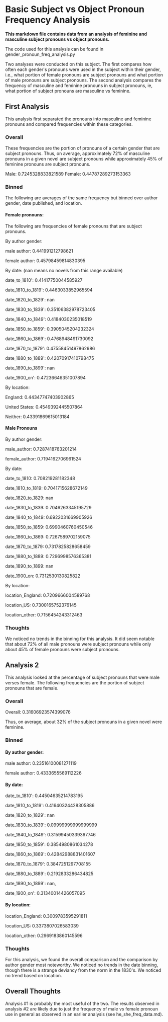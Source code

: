 # Basic Subject vs Object Pronoun Frequency Analysis

**This markdown file contains data from an analysis of feminine
and masculine subject pronouns vs object pronouns.**

The code used for this analysis can be found in 
gender_pronoun_freq_analysis.py

Two analyses were conducted on this subject. The first compares
how often each gender's pronouns were used in the subject within
their gender, i.e., what portion of female pronouns are subject pronouns
and what portion of male pronouns are subject pronouns. The 
second analysis compares the frequency of masculine and 
feminine pronouns in subject pronouns, ie, what portion of 
subject pronouns are masculine vs feminine.

## First Analysis
This analysis first separated the pronouns into masculine 
and feminine pronouns and compared frequencies within these
categories.

### Overall
These frequencies are the portion of pronouns of a certain
gender that are subject pronouns. Thus, on average, approximately 72% of 
masculine pronouns in a given novel are subject pronouns while approximately 
45% of feminine pronouns are subject pronouns.

Male: 
0.7245328833821589
Female: 
0.44787289273153363

### Binned
The following are averages of the same frequency but binned 
over author gender, date published, and location.

#### Female pronouns: 
The following are frequencies of female pronouns that are
 subject pronouns.

By author gender: 

male author: 0.441991212798621

female author: 0.45798459814830395

By date: (nan means no novels from this range available)

date_to_1810': 0.41417750044585927 

date_1810_to_1819': 0.4463033852965594 

date_1820_to_1829': nan 

date_1830_to_1839': 0.35106382978723405 

date_1840_to_1849': 0.4184030235018519 

date_1850_to_1859': 0.3905045204232324 

date_1860_to_1869': 0.4768948491730092 

date_1870_to_1879': 0.47558451497862986 

date_1880_to_1889': 0.42070917410798475 

date_1890_to_1899': nan 

date_1900_on': 0.47236646351007894

By location:

England: 0.44347747403902865 

United States: 0.4549392445507864 

Neither: 0.43391869615013184

#### Male Pronouns

By author gender:

male_author: 0.7287418763201214
 
female_author: 0.7194162706961524
 
 By date:
 
 date_to_1810: 0.708219281182348
 
 date_1810_to_1819: 0.7041715628672149 
 
 date_1820_to_1829: nan
 
 date_1830_to_1839: 0.7046263345195729 
 
 date_1840_to_1849: 0.6922031669905926 
 
 date_1850_to_1859: 0.6990460760450546 
 
 date_1860_to_1869: 0.7267589702159075 
 
 date_1870_to_1879: 0.7317825828658459 
 
 date_1880_to_1889: 0.7296998576365381 
 
 date_1890_to_1899: nan 
 
 date_1900_on: 0.7312530130825822
 
 By location:
 
 location_England: 0.7209666004589768
 
 location_US: 0.7300165752376145
 
 location_other: 0.7156454243312463
 
 ### Thoughts
 We noticed no trends in the binning for this analysis. 
 It did seem notable that about 72% of all male pronouns were
 subject pronouns while only about 45% of female pronouns
  were subject pronouns.
 
## Analysis 2
 
 This analysis looked at the percentage of subject pronouns
 that were male verses female. The following frequencies are
 the portion of subject pronouns that are female.
 
### Overall
 Overall: 0.31606923574399076
 
 Thus, on average, about 32% of the subject pronouns in a given 
 novel were feminine.
 
### Binned
 
#### By author gender:
 
 male author: 0.23516100081271119
 
 female author: 0.4333655569112226
 
#### By date:
 
 date_to_1810': 0.44504635214783195
 
 date_1810_to_1819': 0.41640324428305886
 
 date_1820_to_1829': nan
 
 date_1830_to_1839': 0.09999999999999999
 
 date_1840_to_1849': 0.31599450339367746
 
 date_1850_to_1859': 0.3854980861034278
 
 date_1860_to_1869': 0.42842988831401607
 
 date_1870_to_1879': 0.3847251297708155
 
 date_1880_to_1889': 0.2192833286434825
 
 date_1890_to_1899': nan, 
 
 date_1900_on': 0.31340014426057095
 
#### By location:
 
 location_England: 0.3009783595291811
 
 location_US: 0.3373807026583039
 
 location_other: 0.2969183860145596
 
### Thoughts
 For this analysis, we found the overall comparison and the
  comparison by author gender most noteworthy. We noticed no
 trends in the date binning, though there is a strange deviancy
  from the norm in the 1830's. We noticed no trend based on location.
 
## Overall Thoughts
 Analysis #1 is probably the most useful of the two. The results
 observed in analysis #2 are likely due to just the frequency of
 male vs female pronoun use in general as observed in an earlier
 analysis (see he_she_freq_data.md).
  
 


